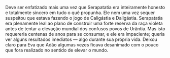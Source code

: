 ﻿Deve ser enfatizado mais uma vez que Serapatatia era inteiramente honesto e totalmente sincero em tudo o quê propunha. Ele nem uma vez sequer suspeitou que estava fazendo o jogo de Caligástia e Daligástia. Serapatatia era plenamente leal ao plano de construir uma forte reserva da raça violeta antes de tentar a elevação mundial dos confusos povos de Urântia. Mas isto requereria centenas de anos para se consumar, e ele era impaciente; queria ver alguns resultados imediatos — algo durante sua própria vida. Deixou claro para Eva que Adão algumas vezes ficava desanimado com o pouco que fora realizado no sentido de elevar o mundo.